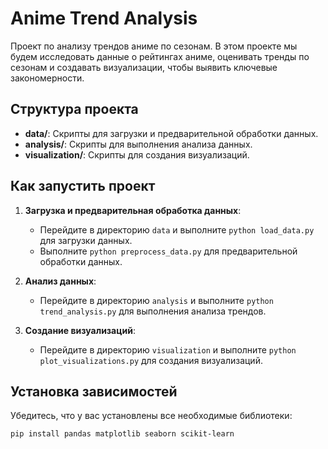 # Anime Trend Analysis

Проект по анализу трендов аниме по сезонам. В этом проекте мы будем исследовать данные о рейтингах аниме, оценивать тренды по сезонам и создавать визуализации, чтобы выявить ключевые закономерности.

## Структура проекта

- **data/**: Скрипты для загрузки и предварительной обработки данных.
- **analysis/**: Скрипты для выполнения анализа данных.
- **visualization/**: Скрипты для создания визуализаций.

## Как запустить проект

1. **Загрузка и предварительная обработка данных**:
   - Перейдите в директорию `data` и выполните `python load_data.py` для загрузки данных.
   - Выполните `python preprocess_data.py` для предварительной обработки данных.

2. **Анализ данных**:
   - Перейдите в директорию `analysis` и выполните `python trend_analysis.py` для выполнения анализа трендов.

3. **Создание визуализаций**:
   - Перейдите в директорию `visualization` и выполните `python plot_visualizations.py` для создания визуализаций.

## Установка зависимостей

Убедитесь, что у вас установлены все необходимые библиотеки:

```bash
pip install pandas matplotlib seaborn scikit-learn
